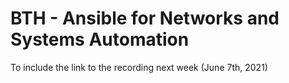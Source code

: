# BTH - Ansible for Networks and Systems Automation

To include the link to the recording next week (June 7th, 2021)
